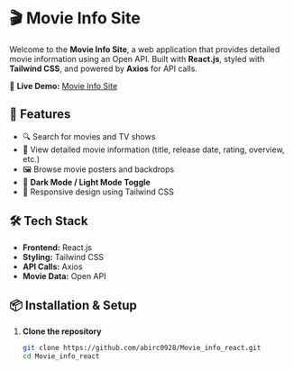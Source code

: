 # 🎬 Movie Info Site

Welcome to the **Movie Info Site**, a web application that provides detailed movie information using an Open API. Built with **React.js**, styled with **Tailwind CSS**, and powered by **Axios** for API calls.

🔗 **Live Demo:** [Movie Info Site](https://moviewebsiteinfo.netlify.app/)

## 🚀 Features

- 🔍 Search for movies and TV shows  
- 📜 View detailed movie information (title, release date, rating, overview, etc.)  
- 🖼️ Browse movie posters and backdrops
- 🌙 **Dark Mode / Light Mode Toggle** 
- 🌟 Responsive design using Tailwind CSS  

## 🛠 Tech Stack

- **Frontend:** React.js  
- **Styling:** Tailwind CSS  
- **API Calls:** Axios  
- **Movie Data:** Open API  

## 📦 Installation & Setup

1. **Clone the repository**  
   ```sh
   git clone https://github.com/abirc0928/Movie_info_react.git
   cd Movie_info_react

